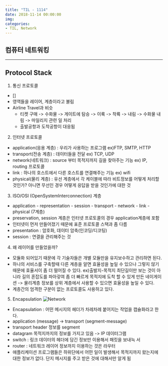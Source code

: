 ```yaml
---
title: "TIL - 1114"
date: 2018-11-14 00:00:00
img:
categories:
- TIL, Network
---
```


## 컴퓨터 네트워킹

----

## Protocol Stack

1. 통신 프로토콜
- []
- 영역들을 레이어, 계층이라고 불림
- Airline Travel과 비슷
  - 티켓 구매 -> 수화물 -> 게이트에 탐승 -> 이륙 -> 착륙 -> 내림 -> 수화물 내림 -> 마일리지 관련 일 처리
  - 출발공항과 도착공항이 대응됨

2. 인터넷 프로토콜
- application(응용 계층) : 우리가 사용하는 프로그램 ex)FTP, SMTP, HTTP
- transport(전송 계층) : 데이터들을 전달 ex) TCP, UDP
- network(네트워크) : source 부터 목적지까지 길을 찾아주는 기능 ex) IP, routing 프로토콜
- link : 하나의 호스트에서 다른 호스트를 연결해주는 기능 ex) wifi
- physical(물리 계층) : 유선 계층에서 각 케이블에 따라 비트정보를 어떻게 처리할 것인가? 아니면 무선인 경우 어떻게 응답을 받을 것인가에 대한 것

3. ISO/OSI (OpenSystemInterconnection) 계층
- application - representation - session - transport - network - link - physical (7계층)
- preservation, session 계층은 인터넷 프로토콜의 경우 application계층에 포함
- 인터넷이 먼저 만들어졌기 때문에 표준 프로토콜 스택과 좀 다름
- presentation : 암호화, 데이터 암축(인코딩/디코팅)
- session : 연결을 관리해주는 것

4. 왜 레이어를 만들었을까?
- 모듈화 되어있기 때문에 각 기술자들은 개별 모듈만을 유지보수하고 관리하면 된다.
- 하나의 서비스를 구축할때 다른 계층을 알면 효율성을 높일 수 있으나 그렇지 않기 때문에 효율서이 좀 더 떨어질 수 있다.
ex)출발지-목적지 최단길이만 보는 것이 아니라 길의 혼잡도를 파아갛여 좀 더 빠르게 목적지에 도착 할 수 있게 만든 네이게이션 -> 물리계층 정보를 상위 계층에서 사용할 수 있으면 효율성을 높일 수 있다.
- 계층간의 엄격한 구분이 없는 프로토콜도 사용하고 있다.

5. Encapsulation
![Network](../Picture/nw_1114_1.png)
- Encapsulation : 어떤 메시지의 헤더가 차레차례 붙어지는 작업을 캡슐화라고 한다.
- application (message) -> transport (segment-message)
- transport header 정보를 segment
- datagram 목적지까지의 정보를 가지고 있음 -> IP 데이터그램
- switch : 링크 데이터의 헤더에 담긴 정보만 이용해서 패킷을 보내늑 서
- router : 네트워크 레이어 정보까지 이용하는 것은 라우터
- 애플리케이션 프로그램들은 하위단에서 어떤 일이 발생해서 목적지까지 왔는지에 대한 정보가 없다.
단지 메시지를 주고 받은 것에 대해서만 알게 됨

